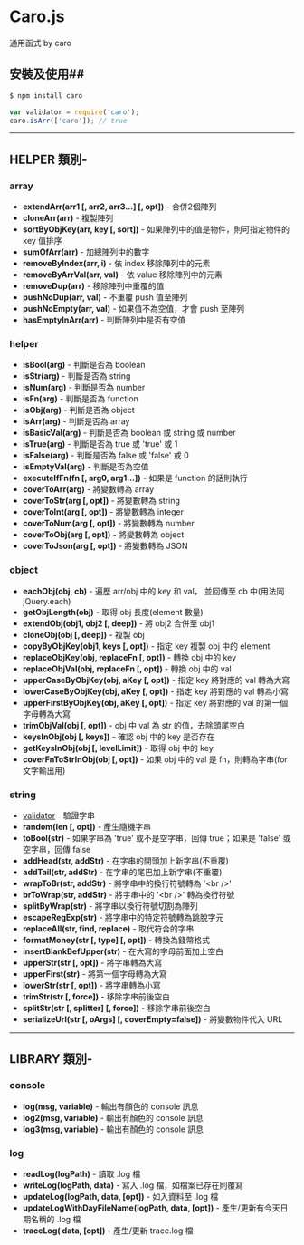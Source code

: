 # Caro.js
通用函式 by caro

## 安裝及使用##

```bash
$ npm install caro
```

```javascript
var validator = require('caro');
caro.isArr(['caro']); // true
```

***

## HELPER 類別- ##
### array ###
- **extendArr(arr1 [, arr2, arr3...] [, opt])** - 合併2個陣列
- **cloneArr(arr)** - 複製陣列
- **sortByObjKey(arr, key [, sort])** - 如果陣列中的值是物件，則可指定物件的 key 值排序
- **sumOfArr(arr)** - 加總陣列中的數字
- **removeByIndex(arr, i)** - 依 index 移除陣列中的元素
- **removeByArrVal(arr, val)** - 依 value 移除陣列中的元素
- **removeDup(arr)** - 移除陣列中重覆的值
- **pushNoDup(arr, val)** - 不重覆 push 值至陣列
- **pushNoEmpty(arr, val)** - 如果值不為空值，才會 push 至陣列
- **hasEmptyInArr(arr)** - 判斷陣列中是否有空值

### helper ###
- **isBool(arg)** - 判斷是否為 boolean
- **isStr(arg)** - 判斷是否為 string
- **isNum(arg)** - 判斷是否為 number
- **isFn(arg)** - 判斷是否為 function
- **isObj(arg)** - 判斷是否為 object
- **isArr(arg)** - 判斷是否為 array
- **isBasicVal(arg)** - 判斷是否為 boolean 或 string 或 number
- **isTrue(arg)** - 判斷是否為 true 或 'true' 或 1
- **isFalse(arg)** - 判斷是否為 false 或 'false' 或 0
- **isEmptyVal(arg)** - 判斷是否為空值
- **executeIfFn(fn [, arg0, arg1...])** - 如果是 function 的話則執行
- **coverToArr(arg)** - 將變數轉為 array
- **coverToStr(arg [, opt])** - 將變數轉為 string
- **coverToInt(arg [, opt])** - 將變數轉為 integer
- **coverToNum(arg [, opt])** - 將變數轉為 number
- **coverToObj(arg [, opt])** - 將變數轉為 object
- **coverToJson(arg [, opt])** - 將變數轉為 JSON

### object ###
- **eachObj(obj, cb)** - 遍歷 arr/obj 中的 key 和 val， 並回傳至 cb 中(用法同 jQuery.each)
- **getObjLength(obj)** - 取得 obj 長度(element 數量)
- **extendObj(obj1, obj2 [, deep])** - 將 obj2 合併至 obj1
- **cloneObj(obj [, deep])** - 複製 obj
- **copyByObjKey(obj1, keys [, opt])** - 指定 key 複製 obj 中的 element
- **replaceObjKey(obj, replaceFn [, opt])** - 轉換 obj 中的 key
- **replaceObjVal(obj, replaceFn [, opt])** - 轉換 obj 中的 val
- **upperCaseByObjKey(obj, aKey [, opt])** - 指定 key 將對應的 val 轉為大寫
- **lowerCaseByObjKey(obj, aKey [, opt])** - 指定 key 將對應的 val 轉為小寫
- **upperFirstByObjKey(obj, aKey [, opt])** - 指定 key 將對應的 val 的第一個字母轉為大寫
- **trimObjVal(obj [, opt])** - obj 中 val 為 str 的值，去除頭尾空白
- **keysInObj(obj [, keys])** - 確認 obj 中的 key 是否存在
- **getKeysInObj(obj [, levelLimit])** - 取得 obj 中的 key
- **coverFnToStrInObj(obj [, opt])** - 如果 obj 中的 val 是 fn，則轉為字串(for 文字輸出用)

### string ###
- [validator](https://www.npmjs.com/package/validator) - 驗證字串
- **random(len [, opt])** - 產生隨機字串
- **toBool(str)** - 如果字串為 'true' 或不是空字串，回傳 true；如果是 'false' 或空字串，回傳 false
- **addHead(str, addStr)** - 在字串的開頭加上新字串(不重覆)
- **addTail(str, addStr)** - 在字串的尾巴加上新字串(不重覆)
- **wrapToBr(str, addStr)** - 將字串中的換行符號轉為 '\<br /\>'
- **brToWrap(str, addStr)** - 將字串中的 '\<br /\>' 轉為換行符號
- **splitByWrap(str)** - 將字串以換行符號切割為陣列
- **escapeRegExp(str)** - 將字串中的特定符號轉為跳脫字元
- **replaceAll(str, find, replace)** - 取代符合的字串
- **formatMoney(str [, type] [, opt])** - 轉換為錢幣格式
- **insertBlankBefUpper(str)** - 在大寫的字母前面加上空白
- **upperStr(str [, opt])** - 將字串轉為大寫
- **upperFirst(str)** - 將第一個字母轉為大寫
- **lowerStr(str [, opt])** - 將字串轉為小寫
- **trimStr(str [, force])** - 移除字串前後空白
- **splitStr(str [, splitter] [, force])** - 移除字串前後空白
- **serializeUrl(str [, oArgs] [, coverEmpty=false])** - 將變數物件代入 URL

***

## LIBRARY 類別- ##
### console ###
- **log(msg, variable)** - 輸出有顏色的 console 訊息
- **log2(msg, variable)** - 輸出有顏色的 console 訊息
- **log3(msg, variable)** - 輸出有顏色的 console 訊息

### log ###
- **readLog(logPath)** - 讀取 .log 檔
- **writeLog(logPath, data)** - 寫入 .log 檔，如檔案已存在則覆寫
- **updateLog(logPath, data, [opt])** - 如入資料至 .log 檔
- **updateLogWithDayFileName(logPath, data, [opt])** - 產生/更新有今天日期名稱的 .log 檔
- **traceLog( data, [opt])** - 產生/更新 trace.log 檔